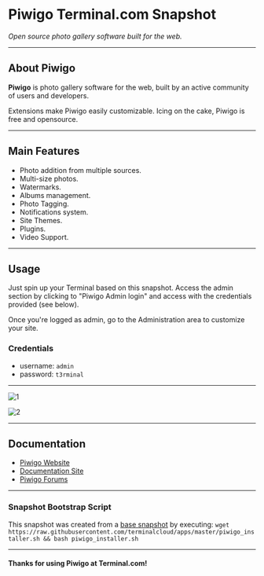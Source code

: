 # **Piwigo** Terminal.com Snapshot
*Open source photo gallery software built for the web.*

---

## About Piwigo
**Piwigo** is photo gallery software for the web, built by an active community of users and developers.

Extensions make Piwigo easily customizable. Icing on the cake, Piwigo is free and opensource.

---

## Main Features

- Photo addition from multiple sources.
- Multi-size photos.
- Watermarks.
- Albums management.
- Photo Tagging.
- Notifications system.
- Site Themes.
- Plugins.
- Video Support.


---

## Usage

Just spin up your Terminal based on this snapshot. Access the admin section by clicking to "Piwigo Admin login" and access with the credentials provided (see below).

Once you're logged as admin, go to the Administration area to customize your site.

### Credentials

- username: `admin`
- password: `t3rminal`

---

![1](http://www.simplescripts.com/vault/img/screenshot_Piwigo_screenshot1.jpg)

![2](http://piwigo.com/blog/wp-content/uploads/2011/06/theme_sakurabw_piwigo.jpg)

---

## Documentation

- [Piwigo Website](http://piwigo.org/)
- [Documentation Site](http://piwigo.org/doc/doku.php)
- [Piwigo Forums](http://piwigo.org/forum/)

---

### Snapshot Bootstrap Script

This snapshot was created from a [base snapshot](https://www.terminal.com/tiny/FzpHiTXG1K) by executing:
`wget https://raw.githubusercontent.com/terminalcloud/apps/master/piwigo_installer.sh && bash piwigo_installer.sh`

---

#### Thanks for using Piwigo at Terminal.com!
